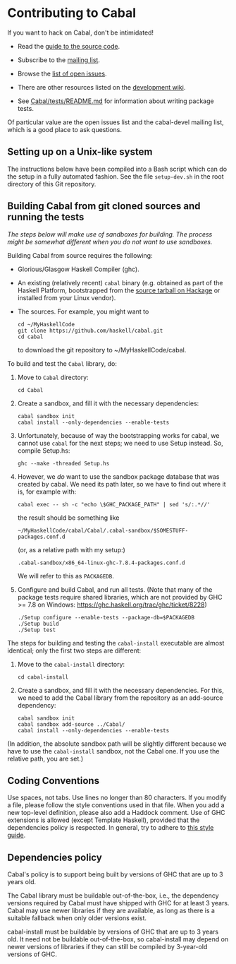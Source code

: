 Contributing to Cabal
=====================

If you want to hack on Cabal, don't be intimidated!

* Read the [guide to the source
  code](https://github.com/haskell/cabal/wiki/Source-Guide).

* Subscribe to the [mailing
  list](http://www.haskell.org/mailman/listinfo/cabal-devel).

* Browse the [list of open issues](https://github.com/haskell/cabal/issues).

* There are other resources listed on the [development
  wiki](https://github.com/haskell/cabal/wiki).

* See [Cabal/tests/README.md] for information about writing package tests.

Of particular value are the open issues list and the cabal-devel mailing
list, which is a good place to ask questions.

[Cabal/tests/README.md]: Cabal/tests/README.md

Setting up on a Unix-like system
--------------------------------

The instructions below have been compiled into a Bash script which can
do the setup in a fully automated fashion. See the file `setup-dev.sh`
in the root directory of this Git repository.

Building Cabal from git cloned sources and running the tests
------------------------------------------------------------

_The steps below will make use of sandboxes for building. The process might be
somewhat different when you do not want to use sandboxes._

Building Cabal from source requires the following:

* Glorious/Glasgow Haskell Compiler (ghc).
* An existing (relatively recent) `cabal` binary (e.g. obtained as part of the
Haskell Platform, bootstrapped from the
[source tarball on Hackage](http://hackage.haskell.org/package/cabal-install) or
installed from your Linux vendor).
* The sources. For example, you might want to

    ~~~~
    cd ~/MyHaskellCode
    git clone https://github.com/haskell/cabal.git
    cd cabal
    ~~~~

    to download the git repository to ~/MyHaskellCode/cabal.

To build and test the `Cabal` library, do:

1. Move to `Cabal` directory:

    ~~~~
    cd Cabal
    ~~~~

2. Create a sandbox, and fill it with the necessary dependencies:

    ~~~~
    cabal sandbox init
    cabal install --only-dependencies --enable-tests
    ~~~~

3. Unfortunately, because of way the bootstrapping works for cabal,
    we cannot use `cabal` for the next steps;
    we need to use Setup instead.
    So, compile Setup.hs:

    ~~~~
    ghc --make -threaded Setup.hs
    ~~~~

4. However, we _do_ want to use the sandbox package database that was created
    by cabal.
    We need its path later, so we have to find out where it is,
    for example with:

    ~~~~
    cabal exec -- sh -c "echo \$GHC_PACKAGE_PATH" | sed 's/:.*//'
    ~~~~

    the result should be something like

    ~~~~
    ~/MyHaskellCode/cabal/Cabal/.cabal-sandbox/$SOMESTUFF-packages.conf.d
    ~~~~

    (or, as a relative path with my setup:)

    ~~~~
    .cabal-sandbox/x86_64-linux-ghc-7.8.4-packages.conf.d
    ~~~~

    We will refer to this as `PACKAGEDB`.

5. Configure and build Cabal, and run all tests.  (Note that many of the package tests require shared libraries, which are not provided by GHC >= 7.8 on Windows: https://ghc.haskell.org/trac/ghc/ticket/8228)

    ~~~~
    ./Setup configure --enable-tests --package-db=$PACKAGEDB
    ./Setup build
    ./Setup test
    ~~~~

The steps for building and testing the `cabal-install` executable are almost
identical; only the first two steps are different:

1. Move to the `cabal-install` directory:

    ~~~~
    cd cabal-install
    ~~~~

2. Create a sandbox, and fill it with the necessary dependencies.
    For this, we need to add the Cabal library from the repository as an
    add-source dependency:

    ~~~~
    cabal sandbox init
    cabal sandbox add-source ../Cabal/
    cabal install --only-dependencies --enable-tests
    ~~~~

(In addition, the absolute sandbox path will be slightly different
because we have to use the `cabal-install` sandbox, not the Cabal one. If you
use the relative path, you are set.)

Coding Conventions
------------------

Use spaces, not tabs. Use lines no longer than 80 characters. If you modify a
file, please follow the style conventions used in that file. When you add a new
top-level definition, please also add a Haddock comment. Use of GHC extensions
is allowed (except Template Haskell), provided that the dependencies policy is
respected. In general, try to adhere to [this style guide][guide].

[guide]: https://github.com/tibbe/haskell-style-guide/blob/master/haskell-style.md

Dependencies policy
-------------------

Cabal's policy is to support being built by versions of GHC that are up
to 3 years old.

The Cabal library must be buildable out-of-the-box, i.e., the
dependency versions required by Cabal must have shipped with GHC for
at least 3 years. Cabal may use newer libraries if they are available,
as long as there is a suitable fallback when only older versions
exist.

cabal-install must be buildable by versions of GHC that are up to 3
years old. It need not be buildable out-of-the-box, so cabal-install
may depend on newer versions of libraries if they can still be
compiled by 3-year-old versions of GHC.
